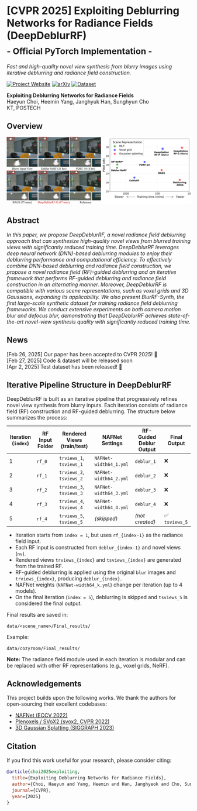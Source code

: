# [CVPR 2025] Exploiting Deblurring Networks for Radiance Fields (DeepDeblurRF)<br><sub>- Official PyTorch Implementation -</sub>  
*Fast and high-quality novel view synthesis from blurry images using iterative deblurring and radiance field construction.*

[![Project Website](https://img.shields.io/badge/Project--blue)](https://haeyun-choi.github.io/DDRF_page/)
[![arXiv](https://img.shields.io/badge/arXiv--b31b1b.svg)](https://arxiv.org/abs/2502.14454)
[![Dataset](https://img.shields.io/badge/Dataset--green)](https://drive.google.com/drive/folders/12t5J8VW102c2eXuj90RY9nVw5Uyv2YQ8)

**Exploiting Deblurring Networks for Radiance Fields**  
Haeyun Choi, Heemin Yang, Janghyuk Han, Sunghyun Cho  
KT, POSTECH

## Overview
![Teaser image](./assets/teaser.png)

## Abstract
*In this paper, we propose DeepDeblurRF, a novel radiance field deblurring approach that can synthesize high-quality novel views from blurred training views with significantly reduced training time. DeepDeblurRF leverages deep neural network (DNN)-based deblurring modules to enjoy their deblurring performance and computational efficiency. To effectively combine DNN-based deblurring and radiance field construction, we propose a novel radiance field (RF)-guided deblurring and an iterative framework that performs RF-guided deblurring and radiance field construction in an alternating manner. Moreover, DeepDeblurRF is compatible with various scene representations, such as voxel grids and 3D Gaussians, expanding its applicability. We also present BlurRF-Synth, the first large-scale synthetic dataset for training radiance field deblurring frameworks. We conduct extensive experiments on both camera motion blur and defocus blur, demonstrating that DeepDeblurRF achieves state-of-the-art novel-view synthesis quality with significantly reduced training time.*

## News  
[Feb 26, 2025] Our paper has been accepted to CVPR 2025! 🎉  
[Feb 27, 2025] Code & dataset will be released soon  
[Apr 2, 2025] Test dataset has been released! 🚀

## Iterative Pipeline Structure in DeepDeblurRF

DeepDeblurRF is built as an iterative pipeline that progressively refines novel view synthesis from blurry inputs. Each iteration consists of radiance field (RF) construction and RF-guided deblurring. The structure below summarizes the process:

| Iteration (`index`) | RF Input Folder | Rendered Views (train/test) | NAFNet Settings           | RF-Guided Deblur Output | Final Output         |
|---------------------|------------------|-------------------------------|----------------------------|--------------------------|-----------------------|
| 1                   | `rf_0`           | `trviews_1`, `tsviews_1`     | `NAFNet-width64_1.yml`     | `deblur_1`               | ❌                    |
| 2                   | `rf_1`           | `trviews_2`, `tsviews_2`     | `NAFNet-width64_2.yml`     | `deblur_2`               | ❌                    |
| 3                   | `rf_2`           | `trviews_3`, `tsviews_3`     | `NAFNet-width64_3.yml`     | `deblur_3`               | ❌                    |
| 4                   | `rf_3`           | `trviews_4`, `tsviews_4`     | `NAFNet-width64_4.yml`     | `deblur_4`               | ❌                    |
| 5                   | `rf_4`           | `trviews_5`, `tsviews_5`     | *(skipped)*                | *(not created)*          | ✅ `tsviews_5`         |

- Iteration starts from `index = 1`, but uses `rf_{index-1}` as the radiance field input.
- Each RF input is constructed from `deblur_{index-1}` and novel views (`nv`).
- Rendered views `trviews_{index}` and `tsviews_{index}` are generated from the trained RF.
- RF-guided deblurring is applied using the original `blur` images and `trviews_{index}`, producing `deblur_{index}`.
- NAFNet weights (`NAFNet-width64_k.yml`) change per iteration (up to 4 models).
- On the final iteration (`index = 5`), deblurring is skipped and `tsviews_5` is considered the final output.

Final results are saved in:
```
data/<scene_name>/Final_results/
```

Example:
```
data/cozyroom/Final_results/
```

**Note:** The radiance field module used in each iteration is modular and can be replaced with other RF representations (e.g., voxel grids, NeRF). 

## Acknowledgements

This project builds upon the following works. We thank the authors for open-sourcing their excellent codebases:

- [NAFNet (ECCV 2022)](https://github.com/megvii-research/NAFNet)
- [Plenoxels / SVoX2 (svox2, CVPR 2022)](https://github.com/sxyu/svox2)
- [3D Gaussian Splatting (SIGGRAPH 2023)](https://github.com/graphdeco-inria/gaussian-splatting)

## Citation

If you find this work useful for your research, please consider citing:

```bibtex
@article{choi2025exploiting,
  title={Exploiting Deblurring Networks for Radiance Fields},
  author={Choi, Haeyun and Yang, Heemin and Han, Janghyeok and Cho, Sunghyun},
  journal={CVPR},
  year={2025}
}
```
